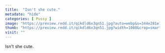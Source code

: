 ```yaml
---
title:  "Isn't she cute."
metadate: "hide"
categories: [ Pussy ]
image: "https://preview.redd.it/qikdld6x3qn51.jpg?auto=webp&s=344e281e1cf4c6135ecd9ceb13f93cb7b813b8be"
thumb: "https://preview.redd.it/qikdld6x3qn51.jpg?width=1080&crop=smart&auto=webp&s=37a7dfdf0510433502df09a8992de45b76b396ff"
visit: ""
---
```

Isn't she cute.
